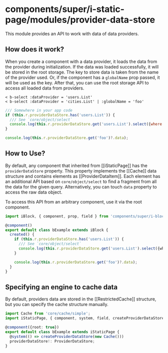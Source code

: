 # components/super/i-static-page/modules/provider-data-store

This module provides an API to work with data of data providers.

## How does it work?

When you create a component with a data provider, it loads the data from the provider during initialization.
If the data was loaded successfully, it will be stored in the root storage. The key to store data is taken from the name of the provider used.
Or, if the component has a `globalName` prop passed, it will be used as the key. After that, you can use the root storage API
to access all loaded data from providers.

```
< b-select :dataProvider = 'users.List'
< b-select :dataProvider = 'cities.List' | :globalName = 'foo'
```

```js
/// Somewhere in your app code
if (this.r.providerDataStore.has('users.List')) {
  /// See `core/object/select`
  console.log(this.r.providerDataStore.get('users.List').select({where: {id: 1}}));
}

console.log(this.r.providerDataStore.get('foo')?.data);
```

## How to Use?

By default, any component that inherited from [[iStaticPage]] has the `providerDataStore` property.
This property implements the [[Cache]] data structure and contains elements as [[ProviderDataItem]].
Each element has an additional API based on `core/object/select` to find a fragment from all the data for the given query.
Alternatively, you can touch `data` property to access the raw data object.

To access this API from an arbitrary component, use it via the root component.

```typescript
import iBlock, { component, prop, field } from 'components/super/i-block/i-block';

@component()
export default class bExample extends iBlock {
  created() {
    if (this.r.providerDataStore.has('users.List')) {
      /// See `core/object/select`
      console.log(this.r.providerDataStore.get('users.List').select({where: {id: 1}}));
    }

    console.log(this.r.providerDataStore.get('foo')?.data);
  }
}
```

## Specifying an engine to cache data

By default, providers data are stored in the [[RestrictedCache]] structure, but you can specify the cache structure manually.

```typescript
import Cache from 'core/cache/simple';
import iStaticPage, { component, system, field, createProviderDataStore, ProviderDataStore } from 'components/super/i-static-page/i-static-page';

@component({root: true})
export default class bExample extends iStaticPage {
  @system(() => createProviderDataStore(new Cache()))
  providerDataStore!: ProviderDataStore;
}
```
